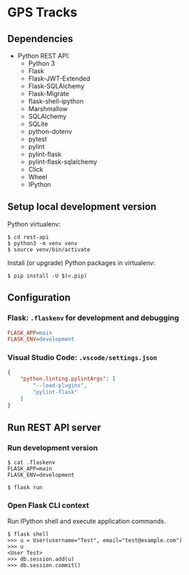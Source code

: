# GPS Tracks

## Dependencies

- Python REST API:
  - Python 3
  - Flask
  - Flask-JWT-Extended
  - Flask-SQLAlchemy
  - Flask-Migrate
  - flask-shell-ipython
  - Marshmallow
  - SQLAlchemy
  - SQLite
  - python-dotenv
  - pytest
  - pylint
  - pylint-flask
  - pylint-flask-sqlalchemy
  - Click
  - Wheel
  - IPython

## Setup local development version

Python virtualenv:

```
$ cd rest-api
$ python3 -m venv venv
$ source venv/bin/activate
```

Install (or upgrade) Python packages in virtualenv:

```
$ pip install -U $(<.pip)
```

## Configuration

### Flask: `.flaskenv` for development and debugging

```ini
FLASK_APP=main
FLASK_ENV=development
```

### Visual Studio Code: `.vscode/settings.json`

```json
{
    "python.linting.pylintArgs": [
        "--load-plugins",
        "pylint-flask"
    ]
}
```

## Run REST API server

### Run development version

```
$ cat .flaskenv
FLASK_APP=main
FLASK_ENV=development
```

```
$ flask run
```

### Open Flask CLI context

Run IPython shell and execute application commands.

```
$ flask shell
>>> u = User(username="Test", email="test@example.com")
>>> u
<User Test>
>>> db.session.add(u)
>>> db.session.commit()
```
